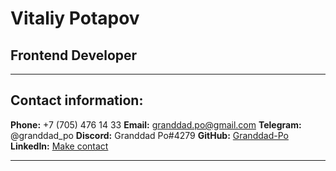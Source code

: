 # **Vitaliy Potapov**
## Frontend Developer


***

## Contact information:
**Phone:** +7 (705) 476 14 33
**Email:** granddad.po@gmail.com
**Telegram:** @granddad_po
**Discord:** Granddad Po\#4279
**GitHub:** [Granddad-Po](https://github.com/Granddad-Po)
**LinkedIn:** [Make contact](https://www.linkedin.com/in/granddad-po)

***